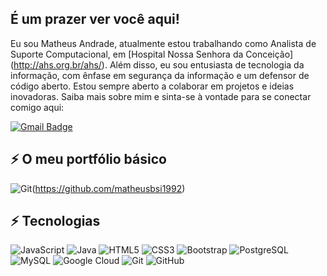 ## É um prazer ver você aqui! 


Eu sou Matheus Andrade, atualmente estou trabalhando como Analista de Suporte Computacional, em  [Hospital Nossa Senhora da Conceição] (http://ahs.org.br/ahs/). Além disso, eu sou entusiasta de tecnologia da informação, com ênfase em segurança da informação e um defensor de código aberto. Estou sempre aberto a colaborar em projetos e ideias inovadoras. Saiba mais sobre mim e sinta-se à vontade para se conectar comigo aqui:

[![Gmail Badge](https://img.shields.io/badge/-matheusbsi1992@gmail.com-c14438?style=flat-square&logo=Gmail&logoColor=white&link=mailto:matheusbsi1992@gmail.com)](mailto:matheusbsi1992@gmail.com)

## ⚡ O meu portfólio básico

![Git](https://img.shields.io/badge/-Git-black?style=flat-square&logo=git)(https://github.com/matheusbsi1992)

## ⚡ Tecnologias

![JavaScript](https://img.shields.io/badge/-JavaScript-black?style=flat-square&logo=javascript)
![Java](https://img.shields.io/badge/-java-E34A86?style=flat-square&logo=java)
![HTML5](https://img.shields.io/badge/-HTML5-E34F26?style=flat-square&logo=html5&logoColor=white)
![CSS3](https://img.shields.io/badge/-CSS3-1572B6?style=flat-square&logo=css3)
![Bootstrap](https://img.shields.io/badge/-Bootstrap-563D7C?style=flat-square&logo=bootstrap)
![PostgreSQL](https://img.shields.io/badge/-PostgreSQL-336791?style=flat-square&logo=postgresql)
![MySQL](https://img.shields.io/badge/-MySQL-black?style=flat-square&logo=mysql)
![Google Cloud](https://img.shields.io/badge/Google%20Cloud-black?style=flat-square&logo=google-cloud)
![Git](https://img.shields.io/badge/-Git-black?style=flat-square&logo=git)
![GitHub](https://img.shields.io/badge/-GitHub-181717?style=flat-square&logo=github)
